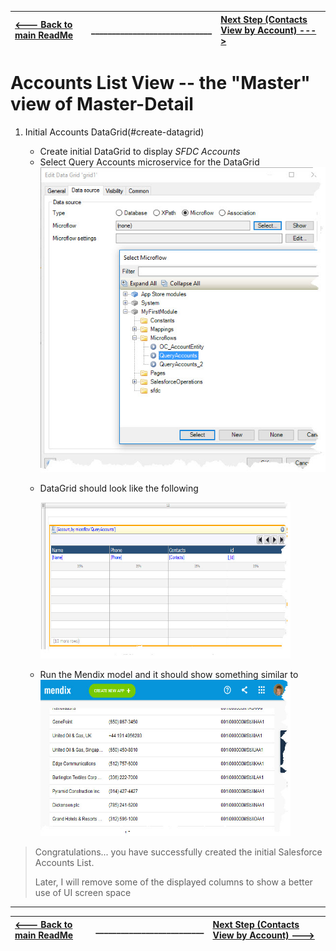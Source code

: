 | [ <--- Back to main ReadMe](README.md) | _____________________________ | [ Next Step (Contacts View by Account) ---> ](ContactsView.md) |
|:---------------------------------------|:------------------------------|:---------------------------------------------------------------|
# Accounts List View -- the "Master" view of Master-Detail

1. Initial Accounts DataGrid(#create-datagrid)
   * Create initial DataGrid to display _SFDC Accounts_
   * Select Query Accounts microservice for the DataGrid  
     <a href="./images/Accounts/CreateDataGrid.jpg"><img
     src="./images/Accounts/CreateDataGrid.jpg" ></a>
   - DataGrid should look like the following

        <a href="./images/Accounts/CreateDataGridResult.jpg"><img
   src="./images/Accounts/CreateDataGridResult.jpg" height="250"
   width="400"></a>

   <!-- * [Run the Mendix model and it should show something similar to](#accounts-datagrid-running) -->
   * Run the Mendix model and it should show something similar to  
     <a href="./images/Accounts/DataGridRunning.jpg"><img
     src="./images/Accounts/DataGridRunning.jpg" height="250"
     width="400"></a>
> Congratulations... you have successfully created the initial
> Salesforce Accounts List.
>
> Later, I will remove some of the displayed columns to show a better
> use of UI screen space

_ _ _



| [ <--- Back to main ReadMe](README.md) | __________________________ | [Next Step (Contacts View by Account) ---> ](ContactsView.md) |
|:---------------------------------------|:---------------------------|:--------------------------------------------------------------|

<!--


### Accounts Create DataGrid

    ![alt text](./images/Accounts/CreateDataGrid.jpg) )

<a href="./images/Accounts/CreateDataGrid.jpg"><img src="./images/Accounts/CreateDataGrid.jpg"  height="400" ></a>
 -->



<!--
Contacts_DataGrid_Assign_Grid_Name.jpg Contacts_DataGrid_DataSource.jpg
Contacts_DataView_Wrapper.jpg

Page_Grid_Container_Assign_Width Page_Grid_Container_Add
Page_Grid_Container_Layout Query_Contacts_By_Account

Contacts_DataGrid_Assign_DataSource Contacts_DataGrid_Assign_Grid_Name
Contacts_DataGrid_DataSource
-->